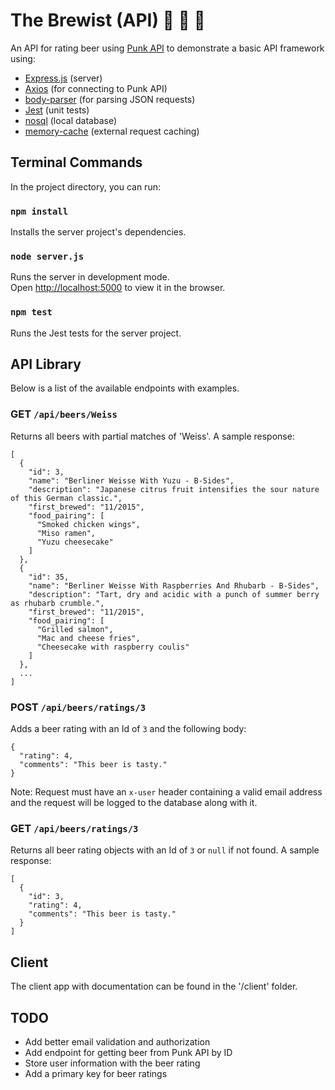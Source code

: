 # The Brewist (API) 🍺 📝 🍻

An API for rating beer using [Punk API](https://punkapi.com/documentation/v2) to demonstrate a basic API framework using:

- [Express.js](https://expressjs.com/) (server)
- [Axios](https://www.axios.com/) (for connecting to Punk API)
- [body-parser](https://github.com/expressjs/body-parser) (for parsing JSON requests)
- [Jest](https://jestjs.io/) (unit tests)
- [nosql](https://docs.totaljs.com/latest/en.html#api~Database) (local database)
- [memory-cache](https://github.com/ptarjan/node-cache) (external request caching)

## Terminal Commands

In the project directory, you can run:

### `npm install`

Installs the server project's dependencies.

### `node server.js`

Runs the server in development mode.<br>
Open [http://localhost:5000](http://localhost:5000) to view it in the browser.

### `npm test`

Runs the Jest tests for the server project.

## API Library

Below is a list of the available endpoints with examples.

### GET `/api/beers/Weiss`

Returns all beers with partial matches of 'Weiss'. A sample response:

```
[
  {
    "id": 3,
    "name": "Berliner Weisse With Yuzu - B-Sides",
    "description": "Japanese citrus fruit intensifies the sour nature of this German classic.",
    "first_brewed": "11/2015",
    "food_pairing": [
      "Smoked chicken wings",
      "Miso ramen",
      "Yuzu cheesecake"
    ]
  },
  {
    "id": 35,
    "name": "Berliner Weisse With Raspberries And Rhubarb - B-Sides",
    "description": "Tart, dry and acidic with a punch of summer berry as rhubarb crumble.",
    "first_brewed": "11/2015",
    "food_pairing": [
      "Grilled salmon",
      "Mac and cheese fries",
      "Cheesecake with raspberry coulis"
    ]
  },
  ...
]
```

### POST `/api/beers/ratings/3`

Adds a beer rating with an Id of `3` and the following body:

```
{
  "rating": 4,
  "comments": "This beer is tasty."
}
```

Note: Request must have an `x-user` header containing a valid email address and the request will be logged to the database along with it.

### GET `/api/beers/ratings/3`

Returns all beer rating objects with an Id of `3` or `null` if not found. A sample response:

```
[
  {
    "id": 3,
    "rating": 4,
    "comments": "This beer is tasty."
  }
]
```

## Client

The client app with documentation can be found in the '/client' folder.
## TODO

- Add better email validation and authorization
- Add endpoint for getting beer from Punk API by ID
- Store user information with the beer rating
- Add a primary key for beer ratings
